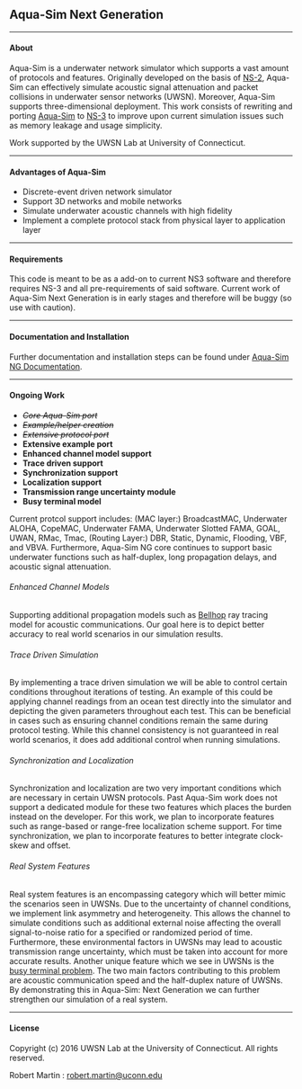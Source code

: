 ## Aqua-Sim Next Generation

-------------------------------------

#### About

Aqua-Sim is a underwater network simulator which supports a vast amount of protocols and features. Originally developed on the basis of [NS-2](http://www.isi.edu/nsnam/ns/), Aqua-Sim can effectively simulate acoustic signal attenuation and packet collisions in underwater sensor networks (UWSN). Moreover, Aqua-Sim supports three-dimensional deployment. This work consists of rewriting and porting [Aqua-Sim](http://uwsn.engr.uconn.edu/wiki/index.php?title=Aqua-Sim&redirect=no) to [NS-3](http://www.nsnam.org) to improve upon current simulation issues such as memory leakage and usage simplicity.

Work supported by the UWSN Lab at University of Connecticut.

--------------------------------------
#### Advantages of Aqua-Sim
- Discrete-event driven network simulator
- Support 3D networks and mobile networks
- Simulate underwater acoustic channels with high fidelity
- Implement a complete protocol stack from physical layer to application layer

--------------------------------------

#### Requirements
This code is meant to be as a add-on to current NS3 software and therefore requires NS-3 and all pre-requirements of said software. Current work of Aqua-Sim Next Generation is in early stages and therefore will be buggy (so use with caution). 

--------------------------------------

#### Documentation and Installation
Further documentation and installation steps can be found under [Aqua-Sim NG Documentation](Aqua-Sim%20NG%20Documentation.pdf).

--------------------------------------
#### Ongoing Work

- ~~_Core Aqua-Sim port_~~
- ~~_Example/helper creation_~~
- ~~_Extensive protocol port_~~
- **Extensive example port**
- **Enhanced channel model support**
- **Trace driven support**
- **Synchronization support**
- **Localization support**
- **Transmission range uncertainty module**
- **Busy terminal model**


Current protcol support includes: (MAC layer:) BroadcastMAC, Underwater ALOHA, CopeMAC, Underwater FAMA, Underwater Slotted FAMA, GOAL, UWAN, RMac, Tmac, (Routing Layer:) DBR, Static, Dynamic, Flooding, VBF, and VBVA. Furthermore, Aqua-Sim NG core continues to support basic underwater functions such as half-duplex, long propagation delays, and acoustic signal attenuation. 

###### Enhanced Channel Models
Supporting additional propagation models such as [Bellhop](http://oalib.hlsresearch.com/Rays/) ray tracing model for acoustic communications. Our goal here is to depict better accuracy to real world scenarios in our simulation results.

###### Trace Driven Simulation
By implementing a trace driven simulation we will be able to control certain conditions throughout iterations of testing. An example of this could be applying channel readings from an ocean test directly into the simulator and depicting the given parameters throughout each test. This can be beneficial in cases such as ensuring channel conditions remain the same during protocol testing. While this channel consistency is not guaranteed in real world scenarios, it does add additional control when running simulations.

###### Synchronization and Localization
Synchronization and localization are two very important conditions which are necessary in certain UWSN protocols. Past Aqua-Sim work does not support a dedicated module for these two features which places the burden instead on the developer. For this work, we plan to incorporate features such as range-based or range-free localization scheme support. For time synchronization, we plan to incorporate features to better integrate clock-skew and offset.

###### Real System Features
Real system features is an encompassing category which will better mimic the scenarios seen in UWSNs. Due to the uncertainty of channel conditions, we implement link asymmetry and heterogeneity. This allows the channel to simulate conditions such as additional external noise affecting the overall signal-to-noise ratio for a specified or randomized period of time. Furthermore, these environmental factors in UWSNs may lead to acoustic transmission range uncertainty, which must be taken into account for more accurate results. Another unique feature which we see in UWSNs is the [busy terminal problem](http://dl.acm.org/citation.cfm?id=2674593). The two main factors contributing to this problem are acoustic communication speed and the half-duplex nature of UWSNs. By demonstrating this in Aqua-Sim: Next Generation we can further strengthen our simulation of a real system.

--------------------------------------
#### License

Copyright (c) 2016 UWSN Lab at the University of Connecticut.
All rights reserved.

Robert Martin : <robert.martin@uconn.edu>
